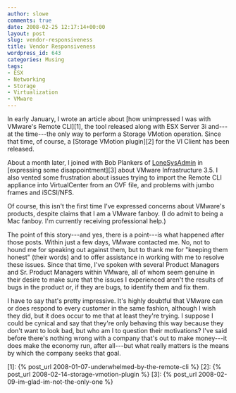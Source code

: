 ```yaml
---
author: slowe
comments: true
date: 2008-02-25 12:17:14+00:00
layout: post
slug: vendor-responsiveness
title: Vendor Responsiveness
wordpress_id: 643
categories: Musing
tags:
- ESX
- Networking
- Storage
- Virtualization
- VMware
---
```


In early January, I wrote an article about [how unimpressed I was with VMware's Remote CLI][1], the tool released along with ESX Server 3i and---at the time---the only way to perform a Storage VMotion operation. Since that time, of course, a [Storage VMotion plugin][2] for the VI Client has been released.

About a month later, I joined with Bob Plankers of [LoneSysAdmin](http://lonesysadmin.net/) in [expressing some disappointment][3] about VMware Infrastructure 3.5. I also vented some frustration about issues trying to import the Remote CLI appliance into VirtualCenter from an OVF file, and problems with jumbo frames and iSCSI/NFS.

Of course, this isn't the first time I've expressed concerns about VMware's products, despite claims that I am a VMware fanboy. (I do admit to being a Mac fanboy. I'm currently receiving professional help.)

The point of this story---and yes, there is a point---is what happened after those posts. Within just a few days, VMware contacted me. No, not to hound me for speaking out against them, but to thank me for "keeping them honest" (their words) and to offer assistance in working with me to resolve these issues. Since that time, I've spoken with several Product Managers and Sr. Product Managers within VMware, all of whom seem genuine in their desire to make sure that the issues I experienced aren't the results of bugs in the product or, if they are bugs, to identify them and fix them.

I have to say that's pretty impressive. It's highly doubtful that VMware can or does respond to every customer in the same fashion, although I wish they did, but it does occur to me that at least they're trying. I suppose I could be cynical and say that they're only behaving this way because they don't want to look bad, but who am I to question their motivations? I've said before there's nothing wrong with a company that's out to make money---it does make the economy run, after all---but what really matters is the means by which the company seeks that goal.

[1]: {% post_url 2008-01-07-underwhelmed-by-the-remote-cli %}
[2]: {% post_url 2008-02-14-storage-vmotion-plugin %}
[3]: {% post_url 2008-02-09-im-glad-im-not-the-only-one %}
